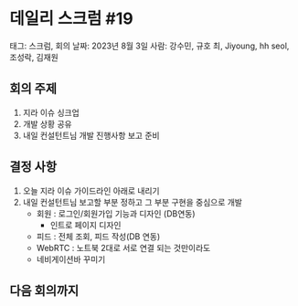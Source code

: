 # 데일리 스크럼 #19

태그: 스크럼, 회의
날짜: 2023년 8월 3일
사람: 강수민, 규호 최, Jiyoung, hh seol, 조성락, 김재원

## 회의 주제

1. 지라 이슈 싱크업
2. 개발 상황 공유
3. 내일 컨설턴트님 개발 진행사항 보고 준비

## 결정 사항

1. 오늘 지라 이슈 가이드라인 아래로 내리기
2. 내일 컨설턴트님 보고할 부분 정하고 그 부분 구현을 중심으로 개발
    - 회원 : 로그인/회원가입 기능과 디자인 (DB연동)
        - 인트로 페이지 디자인
    - 피드 : 전체 조회, 피드 작성(DB 연동)
    - WebRTC : 노트북 2대로 서로 연결 되는 것만이라도
    - 네비게이션바 꾸미기

## 다음 회의까지